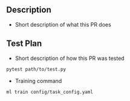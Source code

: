 ## Description

- Short description of what this PR does

## Test Plan

- Short description of how this PR was tested

```bash
pytest path/to/test.py
```

- Training command

```bash
ml train config/task_config.yaml
```
